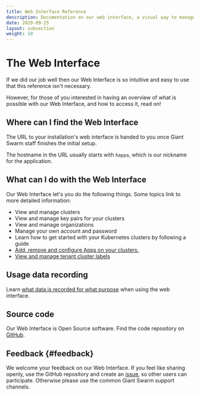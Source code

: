 ```yaml
---
title: Web Interface Reference
description: Documentation on our web interface, a visual way to manage clusters, create key pairs and more.
date: 2020-09-25
layout: subsection
weight: 10
---
```


# The Web Interface

If we did our job well then our Web Interface is so intuitive and
easy to use that this reference isn't necessary.

However, for those of you interested in having an overview of what is possible
with our Web Interface, and how to access it, read on!

## Where can I find the Web Interface

The URL to your installation's web interface is handed to you once Giant Swarm
staff finishes the initial setup.

The hostname in the URL usually starts with `happa`, which is our nickname for
the application.

## What can I do with the Web Interface

Our Web Interface let's you do the following things. Some topics link to more
detailed information:

- View and manage clusters
- View and manage key pairs for your clusters
- View and manage organizations
- Manage your own account and password
- Learn how to get started with your Kubernetes clusters by following a guide
- [Add, remove and configure Apps on your clusters.](/reference/web-interface/app-platform/)
- [View and manage tenant cluster labels](/reference/web-interface/tenant-cluster-labelling/)

## Usage data recording

Learn [what data is recorded for what purpose](/reference/web-interface/usage-data/) when using the web interface.

## Source code

Our Web Interface is Open Source software. Find the code repository on [GitHub](https://github.com/giantswarm/happa).

## Feedback {#feedback}

We welcome your feedback on our Web Interface. If you feel like sharing openly, use the GitHub repository and create an [issue](https://github.com/giantswarm/happa/issues), so other users can participate. Otherwise please use the common Giant Swarm support channels.
